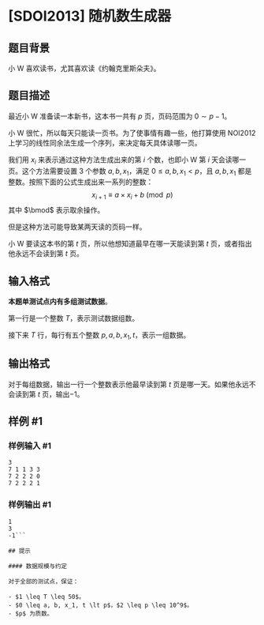 # [SDOI2013] 随机数生成器

## 题目背景

小 W 喜欢读书，尤其喜欢读《约翰克里斯朵夫》。

## 题目描述

最近小 W 准备读一本新书，这本书一共有 $p$ 页，页码范围为 $0 \sim p-1$。

小 W 很忙，所以每天只能读一页书。为了使事情有趣一些，他打算使用 NOI2012 上学习的线性同余法生成一个序列，来决定每天具体读哪一页。

我们用 $x_i$ 来表示通过这种方法生成出来的第 $i$ 个数，也即小 W 第 $i$ 天会读哪一页。这个方法需要设置 $3$ 个参数 $a,b,x_1$，满足 $0\leq a,b,x_1\lt p$，且 $a,b,x_1$ 都是整数。按照下面的公式生成出来一系列的整数：
$$x_{i+1} \equiv a \times x_i+b \pmod p$$
其中 $\bmod$ 表示取余操作。

但是这种方法可能导致某两天读的页码一样。

小 W 要读这本书的第 $t$ 页，所以他想知道最早在哪一天能读到第 $t$ 页，或者指出他永远不会读到第 $t$ 页。


## 输入格式

**本题单测试点内有多组测试数据**。

第一行是一个整数 $T$，表示测试数据组数。

接下来 $T$ 行，每行有五个整数 $p, a, b, x_1, t$，表示一组数据。


## 输出格式

对于每组数据，输出一行一个整数表示他最早读到第 $t$ 页是哪一天。如果他永远不会读到第 $t$ 页，输出$-1$。


## 样例 #1

### 样例输入 #1
```
3
7 1 1 3 3
7 2 2 2 0
7 2 2 2 1
```

### 样例输出 #1

```
1 
3 
-1```

## 提示

#### 数据规模与约定

对于全部的测试点，保证：

- $1 \leq T \leq 50$。
- $0 \leq a, b, x_1, t \lt p$，$2 \leq p \leq 10^9$。
- $p$ 为质数。
